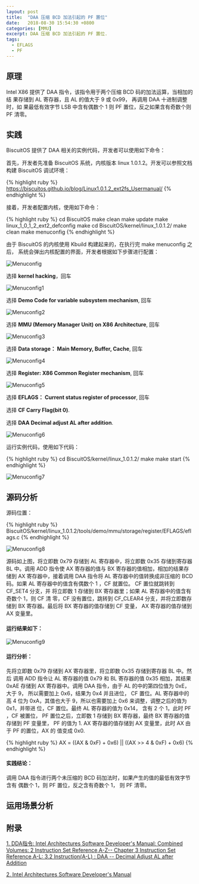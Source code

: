 ```yaml
---
layout: post
title:  "DAA 压缩 BCD 加法引起的 PF 置位"
date:   2018-08-30 15:54:30 +0800
categories: [MMU]
excerpt: DAA 压缩 BCD 加法引起的 PF 置位.
tags:
  - EFLAGS
  - PF
---
```


## 原理

Intel X86 提供了 DAA 指令，该指令用于两个压缩 BCD 码的加法运算，当相加的结
果存储到 AL 寄存器，且 AL 的值大于 9 或 0x99， 再调用 DAA 十进制调整时，如
果最低有效字节 LSB 中含有偶数个 1 则 PF 置位，反之如果含有奇数个则 PF 清零。

## 实践

BiscuitOS 提供了 DAA 相关的实例代码，开发者可以使用如下命令：

首先，开发者先准备 BiscuitOS 系统，内核版本 linux 1.0.1.2。开发可以参照文档
构建 BiscuitOS 调试环境：

{% highlight ruby %}
https://biscuitos.github.io/blog/Linux1.0.1.2_ext2fs_Usermanual/
{% endhighlight %}


接着，开发者配置内核，使用如下命令：

{% highlight ruby %}
cd BiscuitOS
make clean
make update
make linux_1_0_1_2_ext2_defconfig
make
cd BiscuitOS/kernel/linux_1.0.1.2/
make clean
make menuconfig
{% endhighlight %}

由于 BiscuitOS 的内核使用 Kbuild 构建起来的，在执行完 make menuconfig 之后，
系统会弹出内核配置的界面，开发者根据如下步骤进行配置：

![Menuconfig](https://raw.githubusercontent.com/EmulateSpace/PictureSet/master/BiscuitOS/kernel/MMU000003.png)

选择 **kernel hacking**，回车

![Menuconfig1](https://raw.githubusercontent.com/EmulateSpace/PictureSet/master/BiscuitOS/kernel/MMU000004.png)

选择 **Demo Code for variable subsystem mechanism**, 回车

![Menuconfig2](https://raw.githubusercontent.com/EmulateSpace/PictureSet/master/BiscuitOS/kernel/MMU000005.png)

选择 **MMU (Memory Manager Unit) on X86 Architecture**, 回车

![Menuconfig3](https://raw.githubusercontent.com/EmulateSpace/PictureSet/master/BiscuitOS/kernel/MMU000006.png)

选择 **Data storage： Main  Memory, Buffer, Cache**, 回车

![Menuconfig4](https://raw.githubusercontent.com/EmulateSpace/PictureSet/master/BiscuitOS/kernel/MMU000007.png)

选择 **Register: X86 Common Register mechanism**, 回车

![Menuconfig5](https://raw.githubusercontent.com/EmulateSpace/PictureSet/master/BiscuitOS/kernel/MMU000008.png)

选择 **EFLAGS： Current status register of processor**, 回车

选择 **CF    Carry Flag(bit 0)**.

选择 **DAA   Decimal adjust AL after addition**.

![Menuconfig6](https://raw.githubusercontent.com/EmulateSpace/PictureSet/master/BiscuitOS/kernel/MMU000190.png)

运行实例代码，使用如下代码：

{% highlight ruby %}
cd BiscuitOS/kernel/linux_1.0.1.2/
make 
make start
{% endhighlight %}

![Menuconfig7](https://raw.githubusercontent.com/EmulateSpace/PictureSet/master/BiscuitOS/kernel/MMU000130.png)

## 源码分析

源码位置：

{% highlight ruby %}
BiscuitOS/kernel/linux_1.0.1.2/tools/demo/mmu/storage/register/EFLAGS/eflags.c
{% endhighlight %}

![Menuconfig8](https://raw.githubusercontent.com/EmulateSpace/PictureSet/master/BiscuitOS/kernel/MMU000131.png)

源码如上图，将立即数 0x79 存储到 AL 寄存器中，将立即数 0x35 存储到寄存器 
BL 中。调用 ADD 指令使 AX 寄存器的值与 BX 寄存器的值相加，相加的结果存储到 
AX 寄存器中，接着调用 DAA 指令将 AL 寄存器中的值转换成非压缩的 BCD 码。如果 
AL 寄存器中的值含有偶数个 1 ，CF 就置位。 CF 置位就跳转到 CF_SET4 分支，并
将立即数 1 存储到 BX 寄存器里；如果 AL 寄存器中的值含有奇数个 1，则 CF 清
零，CF 没有置位，跳转到 CF_CLEAR4 分支，并将立即数存储到 BX 寄存器。最后将 
BX 寄存器的值存储到 CF 变量， AX 寄存器的值存储到 AX 变量里。

#### 运行结果如下：

![Menuconfig9](https://raw.githubusercontent.com/EmulateSpace/PictureSet/master/BiscuitOS/kernel/MMU000132.png)

#### 运行分析：

先将立即数 0x79 存储到 AX 寄存器里，将立即数 0x35 存储到寄存器 BL 中。然后
调用 ADD 指令让 AL 寄存器的值 0x79 和 BL 寄存器的值 0x35 相加，其结果 0xAE 
存储到 AX 寄存器中。调用 DAA 指令，由于 AL 的中的第四位值为 0xE，大于 9， 
所以需要加上 0x6，结果为 0x4 并且进位， CF 置位。AL 寄存器中的高 4 位为 
0xA，其值也大于 9，所以也需要加上 0x6 来调整，调整之后的值为 0x1，并带进
位，CF 置位。最终 AL 寄存器的值为 0x14， 含有 2 个 1，此时 PF ，CF 被置位，
PF 置位之后，立即数 1 存储到 BX 寄存器，最终 BX 寄存器的值存储到 PF 变量里，
PF 的值为 1. AX 寄存器的值存储到 AX 变量里，此时 AX 由于 PF 的置位，AX 的
值变成 0x0.

{% highlight ruby %}
AX = ((AX & 0xF) + 0x6) || ((AX >> 4 & 0xF) + 0x6) 
{% endhighlight %}

#### 实践结论：

调用 DAA 指令进行两个未压缩的 BCD 码加法时，如果产生的值的最低有效字节含有
偶数个 1，则 PF 置位，反之含有奇数个 1， 则 PF 清零。

## 运用场景分析

## 附录

[1. DDA指令: Intel Architectures Software Developer's Manual: Combined Volumes: 2 Instruction Set Reference,A-Z-- Chapter 3 Instruction Set Reference,A-L: 3.2 Instruction(A-L) : DAA -- Decimal Adjust AL after Addition](https://software.intel.com/en-us/articles/intel-sdm)

[2. Intel Architectures Software Developer's Manual](https://github.com/BiscuitOS/Documentation/blob/master/Datasheet/Intel-IA32_DevelopmentManual.pdf)
